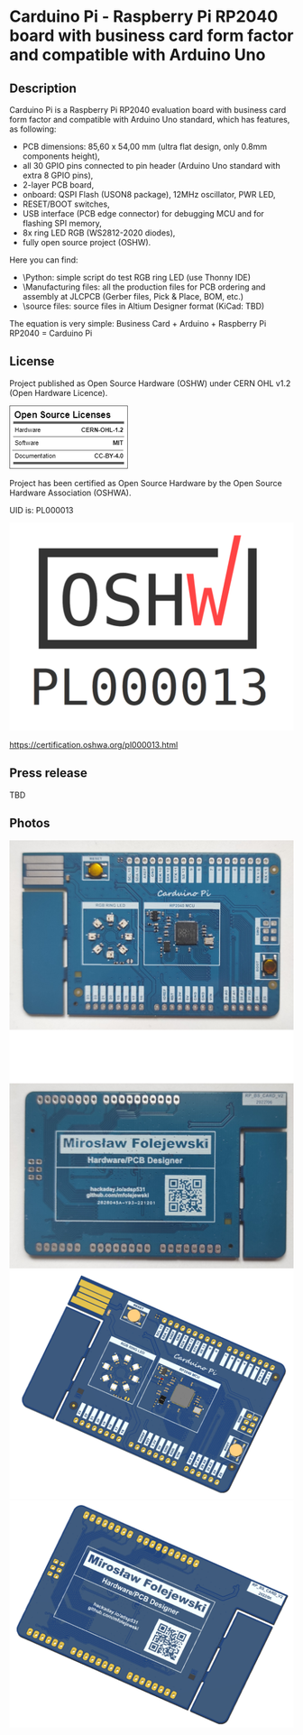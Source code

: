 # Carduino Pi - Raspberry Pi RP2040 board with business card form factor and compatible with Arduino Uno

## Description
Carduino Pi is a Raspberry Pi RP2040 evaluation board with business card form factor and compatible with Arduino Uno standard, which has features, as following:
- PCB dimensions: 85,60 x 54,00 mm (ultra flat design, only 0.8mm components height),
- all 30 GPIO pins connected to pin header (Arduino Uno standard with extra 8 GPIO pins),
- 2-layer PCB board,
- onboard: QSPI Flash (USON8 package), 12MHz oscillator, PWR LED,
- RESET/BOOT switches,
- USB interface (PCB edge connector) for debugging MCU and for flashing SPI memory,
- 8x ring LED RGB (WS2812-2020 diodes), 
- fully open source project (OSHW).

Here you can find:
- \Python: simple script do test RGB ring LED (use Thonny IDE)
- \Manufacturing files: all the production files for PCB ordering and assembly at JLCPCB (Gerber files, Pick & Place, BOM, etc.)
- \source files: source files in Altium Designer format (KiCad: TBD)

The equation is very simple:
Business Card + Arduino + Raspberry Pi RP2040 = Carduino Pi

## License
Project published as Open Source Hardware (OSHW) under CERN OHL v1.2 (Open Hardware Licence).

![Screenshot](oshw_facts.png)

Project has been certified as Open Source Hardware by the Open Source Hardware Association (OSHWA).

UID is: PL000013

![Screenshot](OSHW_PL000013.png)

https://certification.oshwa.org/pl000013.html

## Press release
TBD

## Photos
![Screenshot](Pictures/Carduino_pcb_top.png)
![Screenshot](Pictures/Carduino_pcb_bot.png)
![Screenshot](Pictures/Carduino_TOP.png)
![Screenshot](Pictures/Carduino_BOT.png)
